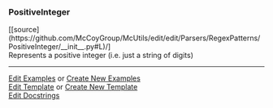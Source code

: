 ### <a id="McUtils.Parsers.RegexPatterns.PositiveInteger">PositiveInteger</a> 
<div class="docs-source-link" markdown="1">
[[source](https://github.com/McCoyGroup/McUtils/edit/edit/Parsers/RegexPatterns/PositiveInteger/__init__.py#L)/]
</div>
Represents a positive integer (i.e. just a string of digits)



___

[Edit Examples](https://github.com/McCoyGroup/McUtils/edit/edit/ci/examples/McUtils/Parsers/RegexPatterns/PositiveInteger.md) or 
[Create New Examples](https://github.com/McCoyGroup/McUtils/new/edit/?filename=ci/examples/McUtils/Parsers/RegexPatterns/PositiveInteger.md) <br/>
[Edit Template](https://github.com/McCoyGroup/McUtils/edit/edit/ci/docs/McUtils/Parsers/RegexPatterns/PositiveInteger.md) or 
[Create New Template](https://github.com/McCoyGroup/McUtils/new/edit/?filename=ci/docs/templates/McUtils/Parsers/RegexPatterns/PositiveInteger.md) <br/>
[Edit Docstrings](https://github.com/McCoyGroup/McUtils/edit/edit/Parsers/RegexPatterns/PositiveInteger/__init__.py#L?message=Update%20Docs)

